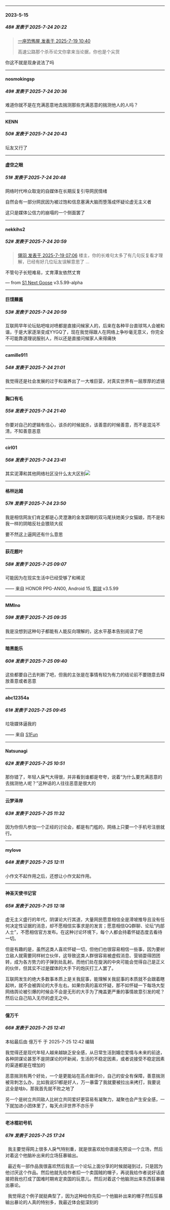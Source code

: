 ﻿
*****

####  2023-5-15  
##### 48#       发表于 2025-7-24 20:22

<blockquote><a href="httphttps://stage1st.com/2b/forum.php?mod=redirect&amp;goto=findpost&amp;pid=68121848&amp;ptid=2256868" target="_blank">一座恐怖屋 发表于 2025-7-19 10:40</a>

高速公路那个杀币论文你拿来当论据，你也是个尖货</blockquote>
你这不就是现身说法了吗


*****

####  nosmokingsp  
##### 49#       发表于 2025-7-24 20:36

难道你就不是在充满恶意地去揣测那些充满恶意的揣测他人的人吗？


*****

####  KENN  
##### 50#       发表于 2025-7-24 20:43

坛友又行了


*****

####  虚空之眼  
##### 51#       发表于 2025-7-24 20:48

网络时代哗众取宠的自媒体在长期反复引导网民情绪

自然会有一部分网民因为被过饱和信息塞满大脑而堕落成怀疑论虚无主义者

这只是媒体公信力的崩塌的一个侧面罢了


*****

####  nekkihs2  
##### 52#       发表于 2025-7-24 20:59

<blockquote><a href="httphttps://stage1st.com/2b/forum.php?mod=redirect&amp;goto=findpost&amp;pid=68123707&amp;ptid=2256868" target="_blank">翎羽 发表于 2025-7-19 07:06</a>
楼主，你的长难句太多了有几句反复看才理解，已经有好几位坛友误解意思了 ...</blockquote>
不管句子长短难易，丈育潭友依然丈育

— from [S1 Next Goose](https://www.pgyer.com/xfPejhuq) v3.5.99-alpha

*****

####  巨馍蘸酱  
##### 53#       发表于 2025-7-24 20:59

互联网早年论坛贴吧啥对喷都是直接问候家人的，后来在各种平台直球骂人会被和谐，于是大家逐渐变成YYGQ了，现在我觉得跟人在网络上争吵毫无意义，你完全不可能靠道理说服别人，所以还是直接问候家人来得痛快

*****

####  camille911  
##### 54#       发表于 2025-7-24 21:01

我觉得还是社会发展的过于和谐养出了一大堆巨婴，对真实世界有一层厚厚的滤镜


*****

####  胸口有毛  
##### 55#       发表于 2025-7-24 21:40

你要对自己的逻辑有信心，该杀的时候就杀，该善意的时候善意，而不是混沌不清，不知善意恶意


*****

####  cirl01  
##### 56#       发表于 2025-7-24 23:41

其实泥潭和其他网络社区没什么太大区别<img src="https://static.stage1st.com/image/smiley/face2017/067.png" referrerpolicy="no-referrer">


*****

####  格林达姆  
##### 57#       发表于 2025-7-24 23:50

我是相信网友们肯定都是心灵澄澈的金发碧眼的双马尾扶她美少女猫娘，而不是和我一样的阴暗反社会猥琐大叔

要不然这上逼网还有什么意思


*****

####  荻花题叶  
##### 58#       发表于 2025-7-25 09:07

可能因为在现实生活中已经受够了和稀泥

—— 来自 HONOR PPG-AN00, Android 15, [鹅球](https://www.pgyer.com/GcUxKd4w) v3.5.99


*****

####  MMIno  
##### 59#       发表于 2025-7-25 09:35

我是没想到这种句子都能有人能反向理解的，这水平基本告别阅读了吧

*****

####  暗黑能乐  
##### 60#       发表于 2025-7-25 09:40

这些都要自己去判断了吧，但我的主张是在事情有较为有力的结论前不要随意去释放善意或者恶意


*****

####  abc12354a  
##### 61#       发表于 2025-7-25 09:45

垃圾媒体逼我的

—— 来自 [S1Fun](https://s1fun.koalcat.com)


*****

####  Natsunagi  
##### 62#       发表于 2025-7-25 10:51

那你错了，年轻人戾气大得很，并非看到谁都是夸夸，说着“为什么要充满恶意的去揣测他人呢？”这种话的人往往恶意是很大的


*****

####  云梦泽岸  
##### 63#       发表于 2025-7-25 11:32

因为你但凡参加一个正经的讨论会，都是有门槛的，网络上只要一个手机号注册就行。


*****

####  mylove  
##### 64#       发表于 2025-7-25 12:11

小作文不起作用之后，还想让小作文起作用。


*****

####  神圣天使书记官  
##### 65#       发表于 2025-7-25 12:18

虚无主义盛行的年代，阴谋论大行其道，大量网民愿意相信全是滑坡推导且没有任何决定性证据的消息，却不愿相信实事求是的发言；愿意相信QQ群聊、论坛“内部人士”，不愿相信官方发布。在这种讨论环境下，每个人都会持着怀疑态度去看待一切。

但是有趣的是，虽然这类人喜欢怀疑一切，但他们也很容易相信一些事，因为要树立敌人就需要同样树立伙伴，这导致这类人群很容易被虚假消息、营销耍得团团转，成为各方势力的子弹到处乱射。而他们处在旋涡的中央可能会觉得自己是正义的伙伴，但其实不过是媒体的大手下的炮灰打工人罢了。

互联网发生的绝大多数事本质上是关我屁事，能理解关我屁事的本质就不会跟着瞎起哄，就不会被舆论的大手左右。如果你真的喜欢怀疑，那不如怀疑一下每场大型网络舆论被引爆的时候会不会是无形的大手为了掩盖更严重的事情故意引发的呢？然后让自己陷入无尽的虚无之中。


*****

####  億万千  
##### 66#       发表于 2025-7-25 12:41

 本帖最后由 億万千 于 2025-7-25 12:42 编辑 

我觉得还是现代年轻人越来越缺乏安全感，从日常生活到婚恋爱情与未来的前途，各种阴谋论甚至不是阴谋论的坏新闻，生活的不稳定因素，或者说接受不稳定因素的渠道都是在增加的

恶意揣测有两个好处，一个是更能站在高点做评价，自己的安全有保障，善意揣测被背刺怎么办，比如我说S1都是好人，万一暴雷了我就要被拉出来拷打，我要说这全是啥b，那我首先就不败之地了

另一个是树立共同敌人比树立共同爱好更容易有凝聚力，凝聚也会产生安全感，一下就加进小团体里了，每天点评世界不亦乐乎


*****

####  老冰棍初号机  
##### 67#       发表于 2025-7-25 17:24

  我主要觉得网上很多人戾气特别重，就是很喜欢给你直接先预设一个立场，然后对着这个他脑补出来的立场狂暴输出。

  最近有一部作品我很喜欢然后我去一个论坛上面分享的时候就碰到过，只是因为他讨厌这个作品。然后他就先给作者扣一个卖国贼的帽子，再说我给作者说好话直接把我也打成了国难时期肯定卖国的玩意儿。然后对着这个他脑测出来东西狂暴输出暴论。

  我觉得这个例子就挺典型了，因为这种给你先扣一个他脑补出来的帽子然后狂暴输出暴论的人真的特别多，我最近体会挺深刻的

